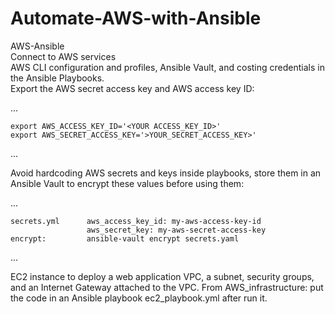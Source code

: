 # Automate-AWS-with-Ansible        
AWS-Ansible        
Connect to AWS services         
AWS CLI configuration and profiles, Ansible Vault, and costing credentials in the Ansible Playbooks.        
Export the AWS secret access key and AWS access key ID:       

...
   
    export AWS_ACCESS_KEY_ID='<YOUR ACCESS_KEY_ID>'
    export AWS_SECRET_ACCESS_KEY='>YOUR_SECRET_ACCESS_KEY>'
...

Avoid hardcoding AWS secrets and keys inside playbooks, store them in an Ansible Vault to encrypt these values before using them:        

...
   
    secrets.yml      aws_access_key_id: my-aws-access-key-id
                     aws_secret_key: my-aws-secret-access-key
    encrypt:         ansible-vault encrypt secrets.yaml
...

EC2 instance to deploy a web application VPC, a subnet, security groups, and an Internet Gateway attached to the VPC. From AWS_infrastructure: put the code in an Ansible playbook ec2_playbook.yml after run it.


